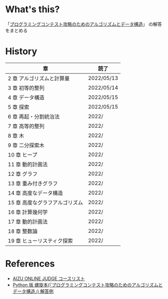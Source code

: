 # What's this?

「[プログラミングコンテスト攻略のためのアルゴリズムとデータ構造](https://book.mynavi.jp/ec/products/detail/id=35408)」
の解答をまとめる

# History

| 章                             | 読了       |
| ------------------------------ | ---------- |
| 2 章 アルゴリズムと計算量      | 2022/05/13 |
| 3 章 初等的整列                | 2022/05/14 |
| 4 章 データ構造                | 2022/05/15 |
| 5 章 探索                      | 2022/05/15 |
| 6 章 再起・分割統治法          | 2022/      |
| 7 章 高等的整列                | 2022/      |
| 8 章 木                        | 2022/      |
| 9 章 二分探索木                | 2022/      |
| 10 章 ヒープ                   | 2022/      |
| 11 章 動的計画法               | 2022/      |
| 12 章 グラフ                   | 2022/      |
| 13 章 重み付きグラフ           | 2022/      |
| 14 章 高度なデータ構造         | 2022/      |
| 15 章 高度なグラフアルゴリズム | 2022/      |
| 16 章 計算幾何学               | 2022/      |
| 17 章 動的計画法               | 2022/      |
| 18 章 整数論                   | 2022/      |
| 19 章 ヒューリスティク探索     | 2022/      |

# References

-   [AIZU ONLINE JUDGE コースリスト](https://onlinejudge.u-aizu.ac.jp/courses/list)
-   [Python 版 螺旋本(『プログラミングコンテスト攻略のためのアルゴリズムとデータ構造』) 解答例](https://qiita.com/somolyot/items/2ca63b7cc379eeb6db3e)
